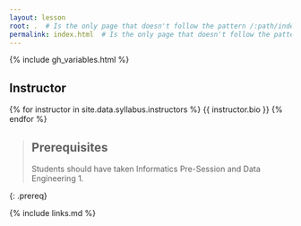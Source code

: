 ```yaml
---
layout: lesson
root: .  # Is the only page that doesn't follow the pattern /:path/index.html
permalink: index.html  # Is the only page that doesn't follow the pattern /:path/index.html
---
```


{% include gh_variables.html %}

## Instructor
{% for instructor in site.data.syllabus.instructors %}
{{ instructor.bio }}
{% endfor %}

> ## Prerequisites
> Students should have taken Informatics Pre-Session and Data Engineering 1.
> 
{: .prereq}

{% include links.md %}
